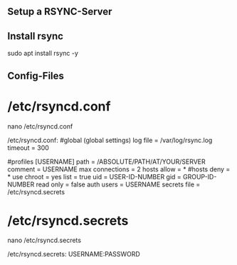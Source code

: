 ## Setup a RSYNC-Server

## Install rsync
sudo apt install rsync -y

## Config-Files
# /etc/rsyncd.conf
nano /etc/rsyncd.conf

/etc/rsyncd.conf:
#global (global settings)
log file = /var/log/rsync.log
timeout = 300

#profiles
[USERNAME]
path = /ABSOLUTE/PATH/AT/YOUR/SERVER
comment = USERNAME
max connections = 2
hosts allow = *
#hosts deny = *
use chroot = yes
list = true
uid = USER-ID-NUMBER
gid = GROUP-ID-NUMBER
read only = false
auth users = USERNAME
secrets file = /etc/rsyncd.secrets

# /etc/rsyncd.secrets
nano /etc/rsyncd.secrets

/etc/rsyncd.secrets:
USERNAME:PASSWORD
